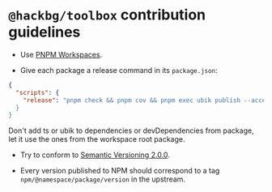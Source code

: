 # `@hackbg/toolbox` contribution guidelines

* Use [PNPM Workspaces](https://pnpm.io/workspaces).

* Give each package a release command in its `package.json`:

```json
{
  "scripts": {
    "release": "pnpm check && pnpm cov && pnpm exec ubik publish --access public --otp 123123`
  }
}
```

Don't add ts or ubik to dependencies or devDependencies from package,
let it use the ones from the workspace root package.

* Try to conform to [Semantic Versioning 2.0.0](https://semver.org/).

* Every version published to NPM should correspond to a tag `npm/@namespace/package/version`
  in the upstream.
